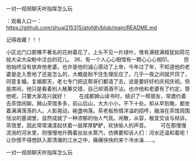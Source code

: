一对一视频聊天听指挥怎么玩

：观看入口一：https://github.com/shuai215315/atofdh/blob/main/README.md


记得收藏！！！



小区北门口那棵不著名的花树着花了，上头不见一片绿叶，惟有满枝满桠犹如荷花般大朵大朵粉中泛白的花儿。
	36、有一个人心心相惜有一颗心心心相印。
　　但他始终没有放弃他老婆。也许是他的诚心感动了上帝，今年过了年，不知道他的老婆是走入葱地了还是怎么的，大概是耐不住生理反应了。几乎一夜之间就开窍了，同意复婚。复婚那天，老七专门把这帮哥们都请了去，说是要好好的庆祝庆祝。但是席间，他只是看着别人觥筹交错，自己却滴酒不沾。也许他和老婆有了约定。管他呢，只要大家高兴就好！
　　在成都狮山读书时，结识了一帮朋友，常邀约着去茶馆闲聊。狮山茶馆多多，前山后山，大大小小，不下十处。却从早到晚，都坐着满满荡荡的人。人影晃动，碗盏响落。茶老板热情洋溢的招呼，融溶在茶馆周围恬淡的基调里，自然成就了一种浓郁的怡人气氛。闲散，从容，极宜交谈与倾诉。茶馆里，因此常常涌漾起伏着一层厚厚酽酽，欢快愉人的声音。
　　可在那慢慢流淌的河水里，则慢慢地升腾着丝丝水蒸汽，仿佛要知诉人们：河水还温和着呢！让你恨不得想跃入那清澈的江水之中，痛痛快快的来个冷水澡……。







一对一视频聊天听指挥怎么玩
